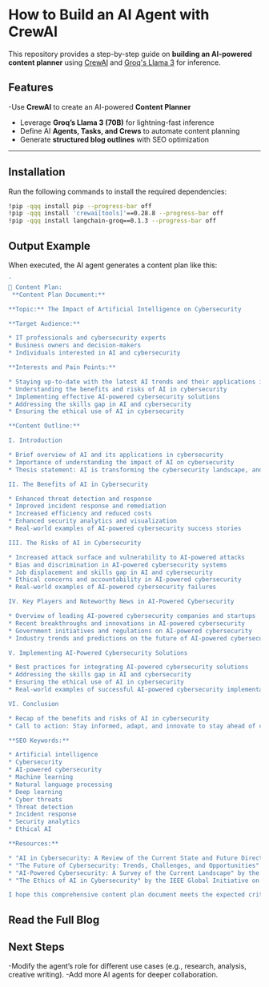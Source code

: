 # How to Build an AI Agent with CrewAI

This repository provides a step-by-step guide on **building an AI-powered content planner** using [CrewAI](https://github.com/crewAI/crewai) and [Groq's Llama 3](https://groq.com/) for inference.  

## **Features**
-Use **CrewAI** to create an AI-powered **Content Planner**  
- Leverage **Groq’s Llama 3 (70B)** for lightning-fast inference  
- Define AI **Agents, Tasks, and Crews** to automate content planning  
- Generate **structured blog outlines** with SEO optimization  

---

## **Installation**

Run the following commands to install the required dependencies:  

```bash
!pip -qqq install pip --progress-bar off
!pip -qqq install 'crewai[tools]'==0.28.8 --progress-bar off
!pip -qqq install langchain-groq==0.1.3 --progress-bar off
```

## **Output Example**
When executed, the AI agent generates a content plan like this:
```bash
'
📌 Content Plan:
 **Content Plan Document:**

**Topic:** The Impact of Artificial Intelligence on Cybersecurity

**Target Audience:**

* IT professionals and cybersecurity experts
* Business owners and decision-makers
* Individuals interested in AI and cybersecurity

**Interests and Pain Points:**

* Staying up-to-date with the latest AI trends and their applications in cybersecurity
* Understanding the benefits and risks of AI in cybersecurity
* Implementing effective AI-powered cybersecurity solutions
* Addressing the skills gap in AI and cybersecurity
* Ensuring the ethical use of AI in cybersecurity

**Content Outline:**

I. Introduction

* Brief overview of AI and its applications in cybersecurity
* Importance of understanding the impact of AI on cybersecurity
* Thesis statement: AI is transforming the cybersecurity landscape, and it''s essential to understand its benefits and risks to stay ahead of cyber threats.

II. The Benefits of AI in Cybersecurity

* Enhanced threat detection and response
* Improved incident response and remediation
* Increased efficiency and reduced costs
* Enhanced security analytics and visualization
* Real-world examples of AI-powered cybersecurity success stories

III. The Risks of AI in Cybersecurity

* Increased attack surface and vulnerability to AI-powered attacks
* Bias and discrimination in AI-powered cybersecurity systems
* Job displacement and skills gap in AI and cybersecurity
* Ethical concerns and accountability in AI-powered cybersecurity
* Real-world examples of AI-powered cybersecurity failures

IV. Key Players and Noteworthy News in AI-Powered Cybersecurity

* Overview of leading AI-powered cybersecurity companies and startups
* Recent breakthroughs and innovations in AI-powered cybersecurity
* Government initiatives and regulations on AI-powered cybersecurity
* Industry trends and predictions on the future of AI-powered cybersecurity

V. Implementing AI-Powered Cybersecurity Solutions

* Best practices for integrating AI-powered cybersecurity solutions
* Addressing the skills gap in AI and cybersecurity
* Ensuring the ethical use of AI in cybersecurity
* Real-world examples of successful AI-powered cybersecurity implementations

VI. Conclusion

* Recap of the benefits and risks of AI in cybersecurity
* Call to action: Stay informed, adapt, and innovate to stay ahead of cyber threats in the AI-powered cybersecurity landscape

**SEO Keywords:**

* Artificial intelligence
* Cybersecurity
* AI-powered cybersecurity
* Machine learning
* Natural language processing
* Deep learning
* Cyber threats
* Threat detection
* Incident response
* Security analytics
* Ethical AI

**Resources:**

* "AI in Cybersecurity: A Review of the Current State and Future Directions" by the IEEE Computer Society
* "The Future of Cybersecurity: Trends, Challenges, and Opportunities" by the Cybersecurity and Infrastructure Security Agency (CISA)
* "AI-Powered Cybersecurity: A Survey of the Current Landscape" by the SANS Institute
* "The Ethics of AI in Cybersecurity" by the IEEE Global Initiative on Ethics of Autonomous and Intelligent Systems

I hope this comprehensive content plan document meets the expected criteria and provides a solid foundation for the Content Writer to create an engaging and informative article on the impact of artificial intelligence on cybersecurity.'
```
## Read the Full Blog


## Next Steps
-Modify the agent’s role for different use cases (e.g., research, analysis, creative writing).
-Add more AI agents for deeper collaboration.

